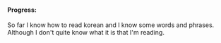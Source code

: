 #### Progress:

So far I know how to read korean and I know some words and phrases. Although I don't quite know what it is that I'm reading.

